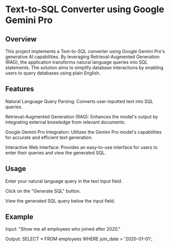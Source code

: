 # Text-to-SQL Converter using Google Gemini Pro

## Overview
This project implements a Text-to-SQL converter using Google Gemini Pro's generative AI capabilities. By leveraging Retrieval-Augmented Generation (RAG), the application transforms natural language queries into SQL statements. The solution aims to simplify database interactions by enabling users to query databases using plain English.

## Features

Natural Language Query Parsing: Converts user-inputted text into SQL queries.

Retrieval-Augmented Generation (RAG): Enhances the model's output by integrating external knowledge from relevant documents.

Google Gemini Pro Integration: Utilizes the Gemini Pro model's capabilities for accurate and efficient text generation.

Interactive Web Interface: Provides an easy-to-use interface for users to enter their queries and view the generated SQL.

## Usage

Enter your natural language query in the text input field.

Click on the "Generate SQL" button.

View the generated SQL query below the input field.

## Example

Input: "Show me all employees who joined after 2020."

Output: SELECT * FROM employees WHERE join_date > '2020-01-01';
